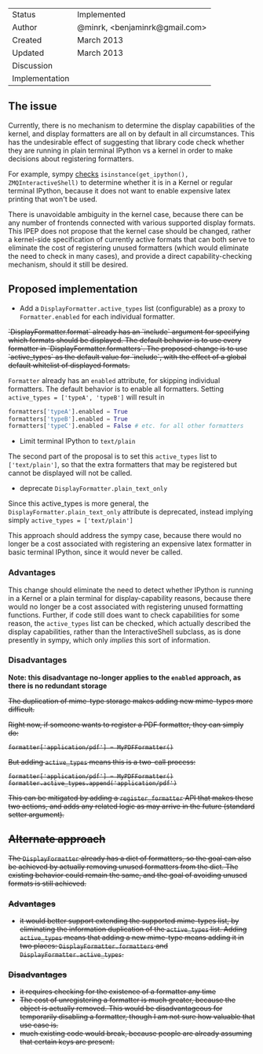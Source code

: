 <table>
<tr><td> Status </td><td> Implemented </td></tr>
<tr><td> Author </td><td> @minrk, &lt;benjaminrk@gmail.com&gt; </td></tr>
<tr><td> Created </td><td> March 2013</td></tr>
<tr><td> Updated </td><td> March 2013</td></tr>
<tr><td> Discussion </td><td> </td></tr>
<tr><td> Implementation </td><td> </td></tr>
</table>

## The issue

Currently, there is no mechanism to determine the display capabilities of the kernel,
and display formatters are all on by default in all circumstances.
This has the undesirable effect of suggesting that library code
check whether they are running in plain terminal IPython vs a kernel
in order to make decisions about registering formatters.

For example, sympy [checks](https://github.com/sympy/sympy/blob/sympy-0.7.2/sympy/interactive/printing.py#L232)
`isinstance(get_ipython(), ZMQInteractiveShell)`
to determine whether it is in a Kernel or regular terminal IPython,
because it does not want to enable expensive latex printing that won't be used.

There is unavoidable ambiguity in the kernel case,
because there can be any number of frontends connected with various supported
display formats.
This IPEP does not propose that the kernel case should be changed,
rather a kernel-side specification of currently active formats
that can both serve to eliminate the cost of registering unused formatters
(which would eliminate the need to check in many cases),
and provide a direct capability-checking mechanism,
should it still be desired.


## Proposed implementation

- Add a `DisplayFormatter.active_types` list (configurable) as a proxy to `Formatter.enabled` for each individual formatter.

<del>
`DisplayFormatter.format` already has an `include` argument for specifying
which formats should be displayed.
The default behavior is to use every formatter in `DisplayFormatter.formatters`.
The proposed change is to use `active_types` as the default value for `include`,
with the effect of a global default whitelist of displayed formats.
</del>

`Formatter` already has an `enabled` attribute, for skipping individual formatters.
The default behavior is to enable all formatters.
Setting `active_types = ['typeA', 'typeB']` will result in

```python
formatters['typeA'].enabled = True
formatters['typeB'].enabled = True
formatters['typeC'].enabled = False # etc. for all other formatters
```


- Limit terminal IPython to `text/plain`

The second part of the proposal is to set this `active_types` list to `['text/plain']`,
so that the extra formatters that may be registered but cannot be displayed
will not be called.

- deprecate `DisplayFormatter.plain_text_only`

Since this active_types is more general,
the `DisplayFormatter.plain_text_only` attribute is deprecated,
instead implying simply `active_types = ['text/plain']`

This approach should address the sympy case,
because there would no longer be a cost associated with registering an expensive latex formatter in basic terminal IPython, since it would never be called.


### Advantages

This change should eliminate the need to detect whether IPython is running in a Kernel or a plain terminal for display-capability reasons,
because there would no longer be a cost associated with registering unused formatting functions.
Further, if code still does want to check capabilities for some reason,
the `active_types` list can be checked, which actually described the display capabilities,
rather than the InteractiveShell subclass, as is done presently in sympy,
which only *implies* this sort of information.


### Disadvantages

**Note: this disadvantage no-longer applies to the `enabled` approach,
as there is no redundant storage**

<del>
The duplication of mime-type storage makes adding new mime-types more difficult.

Right now, if someone wants to register a PDF formatter,
they can simply do:

    formatter['application/pdf'] = MyPDFFormatter()

But adding `active_types` means this is a two-call process:

    formatter['application/pdf'] = MyPDFFormatter()
    formatter.active_types.append('application/pdf')

This can be mitigated by adding a `register_formatter` API that makes these two actions,
and adds any related logic as may arrive in the future (standard setter argument).
</del>

## Alternate approach

The `DisplayFormatter` already has a dict of formatters,
so the goal can also be achieved by actually removing unused formatters from the dict.
The existing behavior could remain the same, and the goal of avoiding
unused formats is still achieved.


### Advantages

- it would better support extending the supported mime-types list,
  by eliminating the information duplication of the `active_types` list.
  Adding `active_types` means that adding a new mime-type means
  adding it in two places: `DisplayFormatter.formatters` and `DisplayFormatter.active_types`.

### Disadvantages

- it requires checking for the existence of a formatter any time
- The cost of unregistering a formatter is much greater,
  because the object is actually removed.
  This would be disadvantageous for temporarily disabling a formatter,
  though I am not sure how valuable that use case is.
- much existing code would break, because people are already assuming that certain keys are present.